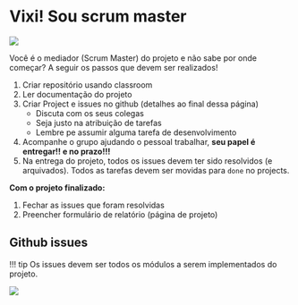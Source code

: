 # Vixi! Sou scrum master

[![](https://imgs.xkcd.com/comics/estimating_time.png)](https://xkcd.com/1658/)

Você é o mediador (Scrum Master) do projeto e não sabe por onde começar? A seguir os passos que devem ser realizados!

1. Criar repositório usando classroom
3. Ler documentação do projeto
5. Criar Project e issues no github (detalhes ao final dessa página)
    - Discuta com os seus colegas
    - Seja justo na atribuição de tarefas
    - Lembre pe assumir alguma tarefa de desenvolvimento
7. Acompanhe o grupo ajudando o pessoal trabalhar, **seu papel é entregar!! e no prazo!!!** 
8. Na entrega do projeto, todos os issues devem ter sido resolvidos (e arquivados). Todos as tarefas devem ser movidas para `done` no projects.

**Com o projeto finalizado:**

1. Fechar as issues que foram resolvidas
1. Preencher formulário de relatório (página de projeto)

## Github issues

!!! tip
    Os issues devem ser todos os módulos a serem implementados do projeto.

![](figs/C-3-issues.gif)

